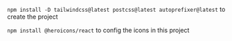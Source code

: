 

`npm install -D tailwindcss@latest postcss@latest autoprefixer@latest` to create the project

`npm install @heroicons/react` to config the icons in this project

